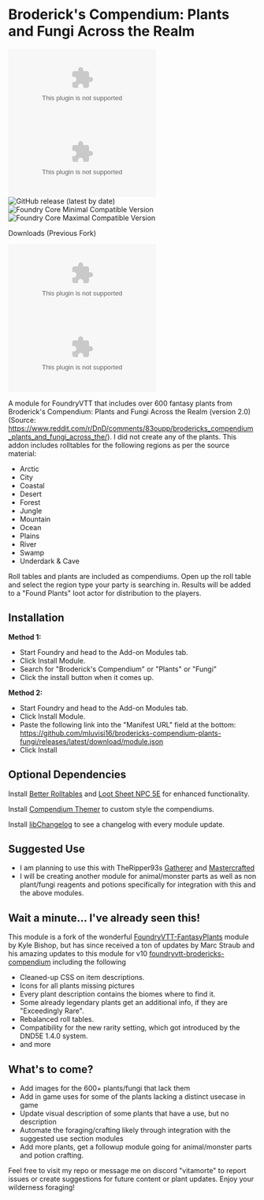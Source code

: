# Broderick's Compendium: Plants and Fungi Across the Realm

![All Releases Download Count](https://img.shields.io/github/downloads/mluvisi16/brodericks-compendium-plants-fungi/module.zip?color=2b82fc&label=%20Downloads%20%28all%29&style=for-the-badge)
![Latest Release Download Count](https://img.shields.io/github/downloads/mluvisi16/brodericks-compendium-plants-fungi/latest/module.zip?label=Downloads%20%28latest%20release%29&style=for-the-badge)
![GitHub release (latest by date)](https://img.shields.io/github/v/release/mluvisi16/brodericks-compendium-plants-fungi?label=Latest%20Release&prefix=v&query=$.version&colorB=red&style=for-the-badge) 
![Foundry Core Minimal Compatible Version](https://img.shields.io/badge/dynamic/json.svg?url=https%3A%2F%2Fraw.githubusercontent.com%2Fmluvisi16%2Fbrodericks-compendium-plants-fungi%2Fmaster%2Fmodule.json&label=Foundry%20Minimal%20Version&query=$.compatibility.minimum&colorB=orange&style=for-the-badge)
![Foundry Core Maximal Compatible Version](https://img.shields.io/badge/dynamic/json.svg?url=https%3A%2F%2Fraw.githubusercontent.com%2Fmluvisi16%2Ffoundryvtt-brodericks-compendium%2Fmaster%2Fmodule.json&label=Foundry%20Maximal%20Version&query=$.compatibility.maximum&colorB=orange&style=for-the-badge)

Downloads (Previous Fork)

![All Releases Download Count](https://img.shields.io/github/downloads/mluvisi16/foundryvtt-brodericks-compendium/module.zip?color=2b82fc&label=%20Downloads%20%28all%29&style=for-the-badge)
![Fork v13 Update Release Download Count](https://img.shields.io/github/downloads/mluvisi16/foundryvtt-brodericks-compendium/latest/module.zip?label=Downloads%20%28latest%20release%29&style=for-the-badge)

A module for FoundryVTT that includes over 600 fantasy plants from Broderick's Compendium: Plants and Fungi Across the
Realm (version 2.0)
(Source: <https://www.reddit.com/r/DnD/comments/83oupp/brodericks_compendium_plants_and_fungi_across_the/>).
I did not create any of the plants. This addon includes rolltables for the following regions as per the source material:

* Arctic
* City
* Coastal
* Desert
* Forest
* Jungle
* Mountain
* Ocean
* Plains
* River
* Swamp
* Underdark & Cave

Roll tables and plants are included as compendiums. Open up the roll table and select the region type your party is
searching in. Results will be added to a "Found Plants" loot actor for distribution to the players.

## Installation

**Method 1:**

* Start Foundry and head to the Add-on Modules tab.
* Click Install Module.
* Search for "Broderick's Compendium" or "Plants" or "Fungi"
* Click the install button when it comes up.

**Method 2:**

* Start Foundry and head to the Add-on Modules tab.
* Click Install Module.
* Paste the following link into the "Manifest URL" field at the
  bottom: <https://github.com/mluvisi16/brodericks-compendium-plants-fungi/releases/latest/download/module.json>
* Click Install

## Optional Dependencies

Install [Better Rolltables](https://github.com/ultrakorne/better-rolltables) and [Loot Sheet NPC 5E](https://github.com/jopeek/fvtt-loot-sheet-npc-5e) for enhanced functionality.

Install [Compendium Themer](https://github.com/p4535992/foundryvtt-compendium-themer) to custom style the compendiums. 

Install [libChangelog](https://github.com/theripper93/libChangelogs) to see a changelog with every module update.

## Suggested Use

* I am planning to use this with TheRipper93s [Gatherer](https://theripper93.com/module/gatherer) and [Mastercrafted](https://theripper93.com/module/mastercrafted)
* I will be creating another module for animal/monster parts as well as non plant/fungi reagents and potions specifically for integration with this and the above modules.

## Wait a minute... I've already seen this!

This module is a fork of the wonderful [FoundryVTT-FantasyPlants](https://github.com/KyleBishop/FoundryVTT-FantasyPlants) module by Kyle Bishop, but has since received a ton of updates by Marc Straub and his amazing updates to this module for v10 [foundryvtt-brodericks-compendium](https://github.com/marcstraube/foundryvtt-brodericks-compendium) including the following

* Cleaned-up CSS on item descriptions.
* Icons for all plants missing pictures
* Every plant description contains the biomes where to find it.
* Some already legendary plants get an additional info, if they are "Exceedingly Rare".
* Rebalanced roll tables.
* Compatibility for the new rarity setting, which got introduced by the DND5E 1.4.0 system.
* and more

## What's to come?

* Add images for the 600+ plants/fungi that lack them
* Add in game uses for some of the plants lacking a distinct usecase in game
* Update visual description of some plants that have a use, but no description
* Automate the foraging/crafting likely through integration with the suggested use section modules
* Add more plants, get a followup module going for animal/monster parts and potion crafting.

Feel free to visit my repo or message me on discord "vitamorte" to report issues or create suggestions for future content or plant updates.
Enjoy your wilderness foraging!
